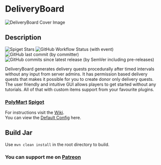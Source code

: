 # DeliveryBoard
![DeliveryBoard Cover Image](https://media.discordapp.net/attachments/599160797486252032/1119724112999350332/DeliveryBoardCover_nukeghost.png?width=768&height=428)
## Description
![Spiget Stars](https://img.shields.io/spiget/stars/110579?style=for-the-badge&color=%23FF9E0F)
 ![GitHub Workflow Status (with event)](https://img.shields.io/github/actions/workflow/status/NukeGH05T/DeliveryBoard/maven.yml?style=for-the-badge&logo=apachemaven&color=%23#10B981)
 ![GitHub last commit (by committer)](https://img.shields.io/github/last-commit/NukeGH05T/DeliveryBoard?style=for-the-badge&logo=github&color=%2300BC8E)  ![GitHub commits since latest release (by SemVer including pre-releases)](https://img.shields.io/github/commits-since/NukeGH05T/DeliveryBoard/latest/master?style=for-the-badge&logo=clockify&logoColor=ffffff&color=%23FF9E0F)






DeliveryBoard generates delivery quests procedurally after timed intervals without any input from server admins. It has permission based delivery quests that makes it possible for you to create donor only delivery quests. The user friendly and intuitive GUI allows players to get started without any tutorials. All of that with custom items support from your favourite plugins.
### [PolyMart](https://polymart.org/resource/deliveryboard-1-13-1-20-1.4291) [Spigot](https://www.spigotmc.org/resources/deliveryboard.110579/)
  
For instructions visit the [Wiki](https://nukegh05t.gitbook.io/deliveryboard/).  
You can view the [Default Config](../master/src/main/resources/config.yml) here.

## Build Jar
Use `mvn clean install` in the root directory to build.

### You can support me on [Patreon](https://www.patreon.com/nukegh05t)
